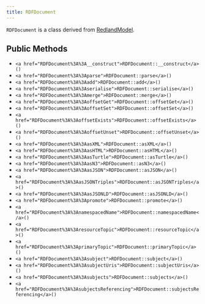 ```yaml
---
title: RDFDocument
---
```


`RDFDocument` is a class derived from <a href="RedlandModel">RedlandModel</a>.

## Public Methods

* `<a href="RDFDocument%3A%3A__construct">RDFDocument::__construct</a>()`
* `<a href="RDFDocument%3A%3Aparse">RDFDocument::parse</a>()`
* `<a href="RDFDocument%3A%3Aadd">RDFDocument::add</a>()`
* `<a href="RDFDocument%3A%3Aserialise">RDFDocument::serialise</a>()`
* `<a href="RDFDocument%3A%3Amerge">RDFDocument::merge</a>()`
* `<a href="RDFDocument%3A%3AoffsetGet">RDFDocument::offsetGet</a>()`
* `<a href="RDFDocument%3A%3AoffsetSet">RDFDocument::offsetSet</a>()`
* `<a href="RDFDocument%3A%3AoffsetExists">RDFDocument::offsetExists</a>()`
* `<a href="RDFDocument%3A%3AoffsetUnset">RDFDocument::offsetUnset</a>()`
* `<a href="RDFDocument%3A%3AasXML">RDFDocument::asXML</a>()`
* `<a href="RDFDocument%3A%3AasHTML">RDFDocument::asHTML</a>()`
* `<a href="RDFDocument%3A%3AasTurtle">RDFDocument::asTurtle</a>()`
* `<a href="RDFDocument%3A%3AasN3">RDFDocument::asN3</a>()`
* `<a href="RDFDocument%3A%3AasJSON">RDFDocument::asJSON</a>()`
* `<a href="RDFDocument%3A%3AasJSONTriples">RDFDocument::asJSONTriples</a>()`
* `<a href="RDFDocument%3A%3AasJSONLD">RDFDocument::asJSONLD</a>()`
* `<a href="RDFDocument%3A%3Apromote">RDFDocument::promote</a>()`
* `<a href="RDFDocument%3A%3AnamespacedName">RDFDocument::namespacedName</a>()`
* `<a href="RDFDocument%3A%3AresourceTopic">RDFDocument::resourceTopic</a>()`
* `<a href="RDFDocument%3A%3AprimaryTopic">RDFDocument::primaryTopic</a>()`
* `<a href="RDFDocument%3A%3Asubject">RDFDocument::subject</a>()`
* `<a href="RDFDocument%3A%3AsubjectUris">RDFDocument::subjectUris</a>()`
* `<a href="RDFDocument%3A%3Asubjects">RDFDocument::subjects</a>()`
* `<a href="RDFDocument%3A%3AsubjectsReferencing">RDFDocument::subjectsReferencing</a>()`

